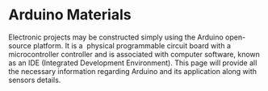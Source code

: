 # Arduino Materials

Electronic projects may be constructed simply using the Arduino open-source platform. It is a  physical programmable circuit board with a microcontroller controller and is associated with computer software, known as an IDE (Integrated Development Environment). This page will provide all the necessary information regarding Arduino and its application along with sensors details.